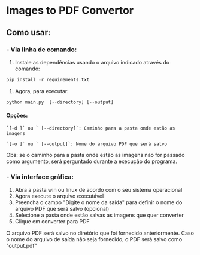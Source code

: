 # Images to PDF Convertor
## Como usar:
###  -  Via linha de comando:
1. Instale as dependências usando o arquivo indicado através do comando:
```python
pip install -r requirements.txt
```
1. Agora, para executar:
```python
python main.py  [--directory] [--output]
```
#### Opções:
    `[-d ]` ou ` [--directory]`: Caminho para a pasta onde estão as imagens
	
	`[-o ]` ou ` [--output]`: Nome do arquivo PDF que será salvo

Obs:  se o caminho para a pasta onde estão as imagens não for passado como argumento, será perguntado durante a execução do programa.

###  -  Via interface gráfica:
1. Abra a pasta win ou linux de acordo com o seu sistema operacional
1. Agora execute o arquivo executável
1. Preencha o campo "Digite o nome da saída" para definir o nome do arquivo PDF  que será salvo (opcional)
1. Selecione a pasta onde estão salvas as imagens que quer converter
1. Clique em converter para PDF

O arquivo PDF será salvo no diretório que foi fornecido anteriormente. Caso o nome do arquivo de saída não seja fornecido, o PDF será salvo como "output.pdf"
